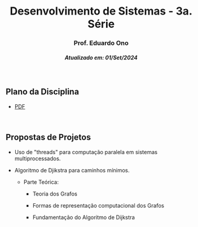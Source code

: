 <h1 align="center">Desenvolvimento de Sistemas - 3a. Série</h1>
<h3 align="center">Prof. Eduardo Ono</h3>
<h5 align="center">Atualizado em: 01/Set/2024</h5>

&nbsp;

## Plano da Disciplina

* [PDF](./612-MTec-PI-2024_Estudos-Avancados-em-Matematica-e-suas-Tecnologias-3a-serie.pdf)

&nbsp;

## Propostas de Projetos

* Uso de "threads" para computação paralela em sistemas multiprocessados.

* Algoritmo de Djikstra para caminhos mínimos.

  * Parte Teórica:

    * Teoria dos Grafos

    * Formas de representação computacional dos Grafos

    * Fundamentação do Algoritmo de Dijkstra

&nbsp;
